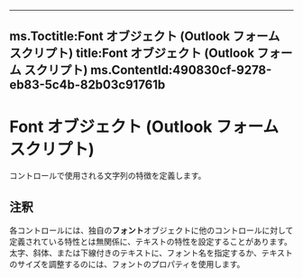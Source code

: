 

---
ms.Toctitle:Font オブジェクト (Outlook フォーム スクリプト)
title:Font オブジェクト (Outlook フォーム スクリプト)
ms.ContentId:490830cf-9278-eb83-5c4b-82b03c91761b
---
# Font オブジェクト (Outlook フォーム スクリプト)




コントロールで使用される文字列の特徴を定義します。

## 注釈
各コントロールには、独自の**フォント**オブジェクトに他のコントロールに対して定義されている特性とは無関係に、テキストの特性を設定することがあります。太字、斜体、または下線付きのテキストに、フォント名を指定するか、テキストのサイズを調整するのには、フォントのプロパティを使用します。




